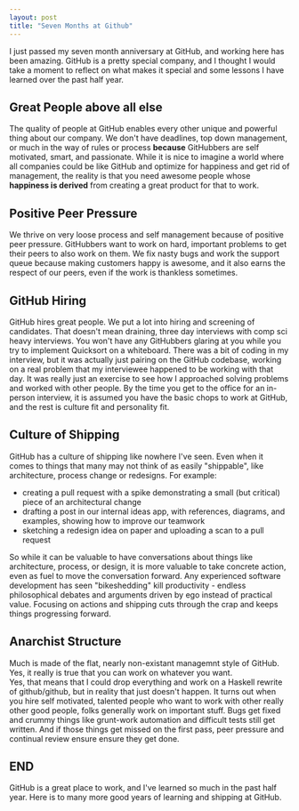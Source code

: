 ```yaml
---
layout: post
title: "Seven Months at Github"
---
```


I just passed my seven month anniversary at GitHub, and working here has been amazing.
GitHub is a pretty special company, and I thought I would take a moment to reflect on what makes 
it special and some lessons I have learned over the past half year. 

## Great People above all else

The quality of people at GitHub enables every other unique and powerful thing
about our company.  We don't have deadlines, top down management, or much in the way of
rules or process **because** GitHubbers are self motivated, smart, and
passionate.  While it is nice to imagine a world where all companies could be
like GitHub and optimize for happiness and get rid of management, the reality is that you
need awesome people whose **happiness is derived** from creating a great product for that
to work.

## Positive Peer Pressure

We thrive on very loose process and self management because of positive peer pressure.
GitHubbers want to work on hard, important problems to get their peers to also work on them.
We fix nasty bugs and work the support queue because making customers happy is awesome, and it also
earns the respect of our peers, even if the work is thankless sometimes.  

## GitHub Hiring

GitHub hires great people.  We put a lot into hiring and screening of
candidates.  That doesn't mean draining, three day interviews with 
comp sci heavy interviews.  You won't have any GitHubbers glaring at you while you try to implement 
Quicksort on a whiteboard.  There was a bit of coding in my interview, but it
was actually just pairing on the GitHub codebase, working on a real
problem that my interviewee happened to be working with that day.  It was really
just an exercise to see how I approached solving problems and worked with
other people.  By the time you get to the office for an in-person interview,
it is assumed you have the basic chops to work at GitHub, and the rest is culture fit and
personality fit.

## Culture of Shipping

GitHub has a culture of shipping like nowhere I've seen.
Even when it comes to things that many may not think of as easily
"shippable", like architecture, process change or redesigns.  For example:

* creating a pull request with a spike demonstrating a small (but critical) piece of an
  architectural change
* drafting a post in our internal ideas app, with references, diagrams, and examples,
  showing how to improve our teamwork
* sketching a redesign idea on paper and uploading a scan to a pull request

So while it can be valuable to have conversations about things like
architecture, process, or design, it is more valuable to take concrete action,
even as fuel to move the conversation forward.  Any experienced software
development has seen "bikeshedding" kill productivity - endless philosophical debates and 
arguments driven by ego instead of practical value.  Focusing on actions and
shipping cuts through the crap and keeps things progressing forward.

## Anarchist Structure

Much is made of the flat, nearly non-existant managemnt style of GitHub.  
Yes, it really is true that you can work on whatever you want.  
Yes, that means that I could drop everything and work on a Haskell
rewrite of github/github, but in reality that just doesn't happen.  It turns
out when you hire self motivated, talented people who want to work with other
really other good people, folks generally work on important stuff.  Bugs get
fixed and crummy things like grunt-work automation and difficult tests still
get written. And if those things get missed on the first pass, peer pressure and 
continual review ensure ensure they get done.

## END

GitHub is a great place to work, and I've learned so much in the past half
year.  Here is to many more good years of learning and shipping at GitHub.
